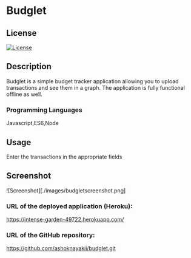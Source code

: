 
# Budglet

## License 

[![License](https://img.shields.io/badge/license-None-blue.svg)](https://opensource.org/licenses/None)


## Description
Budglet is a simple budget tracker application allowing you to upload transactions and see them in a graph.  The application is fully functional offline as well.

### Programming Languages
Javascript,ES6,Node

## Usage
Enter the transactions in the appropriate fields

## Screenshot

![Screenshot][./images/budgletscreenshot.png]


### URL of the deployed application (Heroku):
https://intense-garden-49722.herokuapp.com/


### URL of the GitHub repository:
<https://github.com/ashoknayakii/budglet.git>